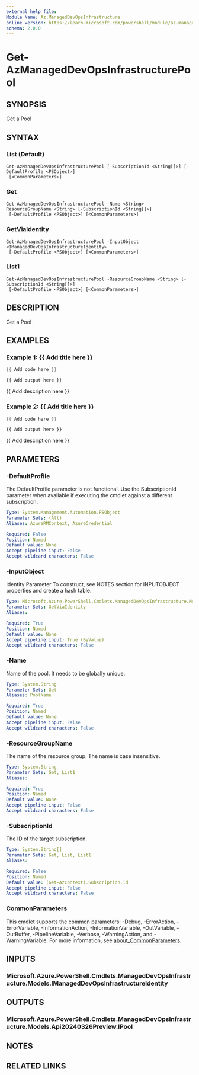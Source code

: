 ```yaml
---
external help file:
Module Name: Az.ManagedDevOpsInfrastructure
online version: https://learn.microsoft.com/powershell/module/az.manageddevopsinfrastructure/get-azmanageddevopsinfrastructurepool
schema: 2.0.0
---
```


# Get-AzManagedDevOpsInfrastructurePool

## SYNOPSIS
Get a Pool

## SYNTAX

### List (Default)
```
Get-AzManagedDevOpsInfrastructurePool [-SubscriptionId <String[]>] [-DefaultProfile <PSObject>]
 [<CommonParameters>]
```

### Get
```
Get-AzManagedDevOpsInfrastructurePool -Name <String> -ResourceGroupName <String> [-SubscriptionId <String[]>]
 [-DefaultProfile <PSObject>] [<CommonParameters>]
```

### GetViaIdentity
```
Get-AzManagedDevOpsInfrastructurePool -InputObject <IManagedDevOpsInfrastructureIdentity>
 [-DefaultProfile <PSObject>] [<CommonParameters>]
```

### List1
```
Get-AzManagedDevOpsInfrastructurePool -ResourceGroupName <String> [-SubscriptionId <String[]>]
 [-DefaultProfile <PSObject>] [<CommonParameters>]
```

## DESCRIPTION
Get a Pool

## EXAMPLES

### Example 1: {{ Add title here }}
```powershell
{{ Add code here }}
```

```output
{{ Add output here }}
```

{{ Add description here }}

### Example 2: {{ Add title here }}
```powershell
{{ Add code here }}
```

```output
{{ Add output here }}
```

{{ Add description here }}

## PARAMETERS

### -DefaultProfile
The DefaultProfile parameter is not functional.
Use the SubscriptionId parameter when available if executing the cmdlet against a different subscription.

```yaml
Type: System.Management.Automation.PSObject
Parameter Sets: (All)
Aliases: AzureRMContext, AzureCredential

Required: False
Position: Named
Default value: None
Accept pipeline input: False
Accept wildcard characters: False
```

### -InputObject
Identity Parameter
To construct, see NOTES section for INPUTOBJECT properties and create a hash table.

```yaml
Type: Microsoft.Azure.PowerShell.Cmdlets.ManagedDevOpsInfrastructure.Models.IManagedDevOpsInfrastructureIdentity
Parameter Sets: GetViaIdentity
Aliases:

Required: True
Position: Named
Default value: None
Accept pipeline input: True (ByValue)
Accept wildcard characters: False
```

### -Name
Name of the pool.
It needs to be globally unique.

```yaml
Type: System.String
Parameter Sets: Get
Aliases: PoolName

Required: True
Position: Named
Default value: None
Accept pipeline input: False
Accept wildcard characters: False
```

### -ResourceGroupName
The name of the resource group.
The name is case insensitive.

```yaml
Type: System.String
Parameter Sets: Get, List1
Aliases:

Required: True
Position: Named
Default value: None
Accept pipeline input: False
Accept wildcard characters: False
```

### -SubscriptionId
The ID of the target subscription.

```yaml
Type: System.String[]
Parameter Sets: Get, List, List1
Aliases:

Required: False
Position: Named
Default value: (Get-AzContext).Subscription.Id
Accept pipeline input: False
Accept wildcard characters: False
```

### CommonParameters
This cmdlet supports the common parameters: -Debug, -ErrorAction, -ErrorVariable, -InformationAction, -InformationVariable, -OutVariable, -OutBuffer, -PipelineVariable, -Verbose, -WarningAction, and -WarningVariable. For more information, see [about_CommonParameters](http://go.microsoft.com/fwlink/?LinkID=113216).

## INPUTS

### Microsoft.Azure.PowerShell.Cmdlets.ManagedDevOpsInfrastructure.Models.IManagedDevOpsInfrastructureIdentity

## OUTPUTS

### Microsoft.Azure.PowerShell.Cmdlets.ManagedDevOpsInfrastructure.Models.Api20240326Preview.IPool

## NOTES

## RELATED LINKS

